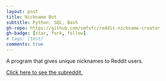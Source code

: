 ```yaml
---
layout: post
title: Nickname Bot
subtitle: Python, SQL, Bash
gh-repo: https://github.com/smfxfc/reddit-nickname-creator
gh-badge: [star, fork, follow]
# tags: [test]
comments: true
---
```


A program that gives unique nicknames to Reddit users.

[Click here to see the subreddit.](https://reddit.com/r/getnicknamed)
